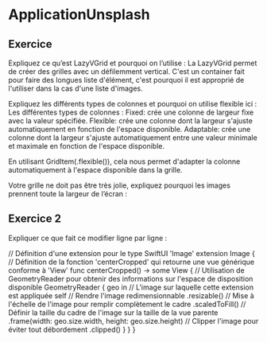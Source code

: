 # ApplicationUnsplash

## Exercice 

Expliquez ce qu’est LazyVGrid et pourquoi on l’utilise :
La LazyVGrid permet de créer des grilles avec un défilemment vertical. C'est un container fait pour faire des longues liste d'élément, c'est pourquoi il est approprié de l'utiliser dans la cas d'une liste d'images.


Expliquez les différents types de colonnes et pourquoi on utilise flexible ici :
Les différentes types de colonnes :
Fixed: crée une colonne de largeur fixe avec la valeur spécifiée.
Flexible: crée une colonne dont la largeur s'ajuste automatiquement en fonction de l'espace disponible.
Adaptable: crée une colonne dont la largeur s'ajuste automatiquement entre une valeur minimale et maximale en fonction de l'espace disponible.

En utilisant GridItem(.flexible()), cela nous permet d'adapter la colonne automatiquement à l'espace disponible dans la grille.

Votre grille ne doit pas être très jolie, expliquez pourquoi les images prennent toute la largeur de l’écran :


## Exercice 2

Expliquer ce que fait ce modifier ligne par ligne :

// Définition d'une extension pour le type SwiftUI 'Image'
extension Image {
    // Définition de la fonction 'centerCropped' qui retourne une vue générique conforme à 'View'
    func centerCropped() -> some View {
        // Utilisation de GeometryReader pour obtenir des informations sur l'espace de disposition disponible
        GeometryReader { geo in
            // L'image sur laquelle cette extension est appliquée
            self
                // Rendre l'image redimensionnable
                .resizable()
                // Mise à l'échelle de l'image pour remplir complètement le cadre
                .scaledToFill()
                // Définir la taille du cadre de l'image sur la taille de la vue parente
                .frame(width: geo.size.width, height: geo.size.height)
                // Clipper l'image pour éviter tout débordement
                .clipped()
        }
    }
}


